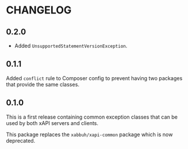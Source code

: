 CHANGELOG
=========

0.2.0
-----

* Added `UnsupportedStatementVersionException`.

0.1.1
-----

Added `conflict` rule to Composer config to prevent having two packages that
provide the same classes.

0.1.0
-----

This is a first release containing common exception classes that can be used by
both xAPI servers and clients.

This package replaces the `xabbuh/xapi-common` package which is now deprecated.
